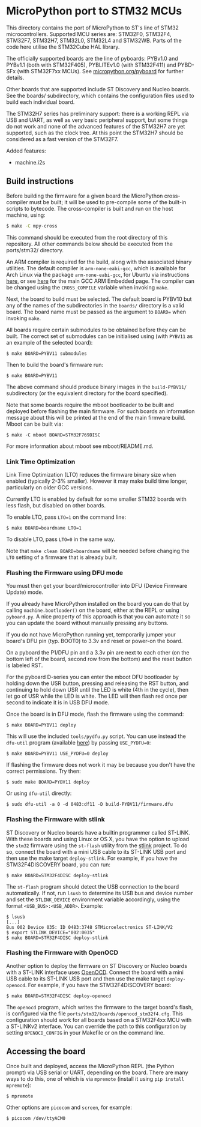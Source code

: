MicroPython port to STM32 MCUs
==============================

This directory contains the port of MicroPython to ST's line of STM32
microcontrollers.  Supported MCU series are: STM32F0, STM32F4, STM32F7,
STM32H7, STM32L0, STM32L4 and STM32WB.  Parts of the code here utilise the
STM32Cube HAL library.

The officially supported boards are the line of pyboards: PYBv1.0 and PYBv1.1
(both with STM32F405), PYBLITEv1.0 (with STM32F411) and PYBD-SFx (with
STM32F7xx MCUs).  See
[micropython.org/pyboard](http://www.micropython.org/pyboard/) for further
details.

Other boards that are supported include ST Discovery and Nucleo boards.
See the boards/ subdirectory, which contains the configuration files used
to build each individual board.

The STM32H7 series has preliminary support: there is a working REPL via
USB and UART, as well as very basic peripheral support, but some things do
not work and none of the advanced features of the STM32H7 are yet supported,
such as the clock tree.  At this point the STM32H7 should be considered as a
fast version of the STM32F7.

Added features: 
- machine.i2s

Build instructions
------------------

Before building the firmware for a given board the MicroPython cross-compiler
must be built; it will be used to pre-compile some of the built-in scripts to
bytecode.  The cross-compiler is built and run on the host machine, using:
```bash
$ make -C mpy-cross
```
This command should be executed from the root directory of this repository.
All other commands below should be executed from the ports/stm32/ directory.

An ARM compiler is required for the build, along with the associated binary
utilities.  The default compiler is `arm-none-eabi-gcc`, which is available for
Arch Linux via the package `arm-none-eabi-gcc`, for Ubuntu via instructions
[here](https://launchpad.net/~team-gcc-arm-embedded/+archive/ubuntu/ppa), or
see [here](https://launchpad.net/gcc-arm-embedded) for the main GCC ARM
Embedded page.  The compiler can be changed using the `CROSS_COMPILE` variable
when invoking `make`.

Next, the board to build must be selected.  The default board is PYBV10 but any
of the names of the subdirectories in the `boards/` directory is a valid board.
The board name must be passed as the argument to `BOARD=` when invoking `make`.

All boards require certain submodules to be obtained before they can be built.
The correct set of submodules can be initialised using (with `PYBV11` as an
example of the selected board):

    $ make BOARD=PYBV11 submodules

Then to build the board's firmware run:

    $ make BOARD=PYBV11

The above command should produce binary images in the `build-PYBV11/`
subdirectory (or the equivalent directory for the board specified).

Note that some boards require the mboot bootloader to be built and deployed
before flashing the main firmware.  For such boards an information message
about this will be printed at the end of the main firmware build.  Mboot
can be built via:

    $ make -C mboot BOARD=STM32F769DISC

For more information about mboot see mboot/README.md.

### Link Time Optimization

Link Time Optimization (LTO) reduces the firmware binary size when enabled
(typically 2-3% smaller). However it may make build time longer, particularly on
older GCC versions.

Currently LTO is enabled by default for some smaller STM32 boards with less
flash, but disabled on other boards.

To enable LTO, pass `LTO=1` on the command line:

    $ make BOARD=boardname LTO=1

To disable LTO, pass `LTO=0` in the same way.

Note that `make clean BOARD=boardname` will be needed before changing the `LTO`
setting of a firmware that is already built.

### Flashing the Firmware using DFU mode

You must then get your board/microcontroller into DFU (Device Firmware
Update) mode.

If you already have MicroPython installed on the board you can do that by
calling `machine.bootloader()` on the board, either at the REPL or using
`pyboard.py`. A nice property of this approach is that you can automate it
so you can update the board without manually pressing any buttons.

If you do not have MicroPython running yet, temporarily jumper your board's
DFU pin (typ. BOOT0) to 3.3v and reset or power-on the board.

On a pyboard the P1/DFU pin and a 3.3v pin are next to each other (on the
bottom left of the board, second row from the bottom) and the reset button
is labeled RST.

For the pyboard D-series you can enter the mboot DFU bootloader by holding down
the USR button, pressing and releasing the RST button, and continuing to hold
down USR until the LED is white (4th in the cycle), then let go of USR while
the LED is white. The LED will then flash red once per second to indicate it
is in USB DFU mode.

Once the board is in DFU mode, flash the firmware using the command:

    $ make BOARD=PYBV11 deploy

This will use the included `tools/pydfu.py` script.  You can use instead the
`dfu-util` program (available [here](http://dfu-util.sourceforge.net/)) by
passing `USE_PYDFU=0`:

    $ make BOARD=PYBV11 USE_PYDFU=0 deploy

If flashing the firmware does not work it may be because you don't have the
correct permissions.  Try then:

    $ sudo make BOARD=PYBV11 deploy

Or using `dfu-util` directly:

    $ sudo dfu-util -a 0 -d 0483:df11 -D build-PYBV11/firmware.dfu


### Flashing the Firmware with stlink

ST Discovery or Nucleo boards have a builtin programmer called ST-LINK. With
these boards and using Linux or OS X, you have the option to upload the
`stm32` firmware using the `st-flash` utility from the
[stlink](https://github.com/texane/stlink) project. To do so, connect the board
with a mini USB cable to its ST-LINK USB port and then use the make target
`deploy-stlink`. For example, if you have the STM32F4DISCOVERY board, you can
run:

    $ make BOARD=STM32F4DISC deploy-stlink

The `st-flash` program should detect the USB connection to the board
automatically. If not, run `lsusb` to determine its USB bus and device number
and set the `STLINK_DEVICE` environment variable accordingly, using the format
`<USB_BUS>:<USB_ADDR>`. Example:

    $ lsusb
    [...]
    Bus 002 Device 035: ID 0483:3748 STMicroelectronics ST-LINK/V2
    $ export STLINK_DEVICE="002:0035"
    $ make BOARD=STM32F4DISC deploy-stlink


### Flashing the Firmware with OpenOCD

Another option to deploy the firmware on ST Discovery or Nucleo boards with a
ST-LINK interface uses [OpenOCD](http://openocd.org/). Connect the board with
a mini USB cable to its ST-LINK USB port and then use the make target
`deploy-openocd`. For example, if you have the STM32F4DISCOVERY board:

    $ make BOARD=STM32F4DISC deploy-openocd

The `openocd` program, which writes the firmware to the target board's flash,
is configured via the file `ports/stm32/boards/openocd_stm32f4.cfg`. This
configuration should work for all boards based on a STM32F4xx MCU with a
ST-LINKv2 interface. You can override the path to this configuration by setting
`OPENOCD_CONFIG` in your Makefile or on the command line.

Accessing the board
-------------------

Once built and deployed, access the MicroPython REPL (the Python prompt) via USB
serial or UART, depending on the board.  There are many ways to do this, one of
which is via `mpremote` (install it using `pip install mpremote`):

    $ mpremote

Other options are `picocom` and `screen`, for example:

    $ picocom /dev/ttyACM0
